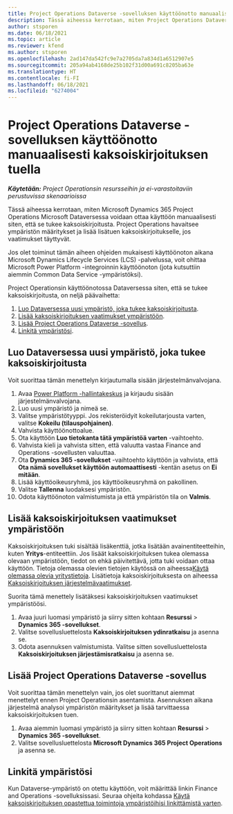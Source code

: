 ```yaml
---
title: Project Operations Dataverse -sovelluksen käyttöönotto manuaalisesti kaksoiskirjoituksen tuella
description: Tässä aiheessa kerrotaan, miten Project Operations Dataverse-sovellus voidaan ottaa käyttöön manuaalisesti siten, että se tukee kaksoiskirjoitusta.
author: stsporen
ms.date: 06/18/2021
ms.topic: article
ms.reviewer: kfend
ms.author: stsporen
ms.openlocfilehash: 2ad147da542fc9e7a2705da7a834d1a6512907e5
ms.sourcegitcommit: 205a94ab4168de25b102f31d00a691c8205ba63e
ms.translationtype: HT
ms.contentlocale: fi-FI
ms.lasthandoff: 06/18/2021
ms.locfileid: "6274004"
---
```

# <a name="manually-deploy-the-project-operations-dataverse-app-with-dual-write-support"></a>Project Operations Dataverse -sovelluksen käyttöönotto manuaalisesti kaksoiskirjoituksen tuella

_**Käytetään:** Project Operationsin resursseihin ja ei-varastoitaviin perustuvissa skenaarioissa_

Tässä aiheessa kerrotaan, miten Microsoft Dynamics 365 Project Operations Microsoft Dataversessa voidaan ottaa käyttöön manuaalisesti siten, että se tukee kaksoiskirjoitusta. Project Operations havaitsee ympäristön määritykset ja lisää lisätuen kaksoiskirjoitukselle, jos vaatimukset täyttyvät.

Jos olet toiminut tämän aiheen ohjeiden mukaisesti käyttöönoton aikana Microsoft Dynamics Lifecycle Services (LCS) -palvelussa, voit ohittaa Microsoft Power Platform -integroinnin käyttöönoton (jota kutsuttiin aiemmin Common Data Service -ympäristöksi).

Project Operationsin käyttöönotossa Dataversessa siten, että se tukee kaksoiskirjoitusta, on neljä päävaihetta:

1. [Luo Dataversessa uusi ympäristö, joka tukee kaksoiskirjoitusta](#create).
2. [Lisää kaksoiskirjoituksen vaatimukset ympäristöön](#prerequisites).
3. [Lisää Project Operations Dataverse -sovellus](#dataverse).
4. [Linkitä ympäristösi](#link).

## <a name="create-a-new-environment-in-dataverse-that-supports-dual-write"></a><a name="create"></a>Luo Dataversessa uusi ympäristö, joka tukee kaksoiskirjoitusta

Voit suorittaa tämän menettelyn kirjautumalla sisään järjestelmänvalvojana.

1. Avaa [Power Platform -hallintakeskus](https://admin.powerplatform.com) ja kirjaudu sisään järjestelmänvalvojana.
2. Luo uusi ympäristö ja nimeä se.
3. Valitse ympäristötyyppi. Jos rekisteröidyit kokeilutarjousta varten, valitse **Kokeilu (tilauspohjainen)**.
4. Vahvista käyttöönottoalue.
5. Ota käyttöön **Luo tietokanta tätä ympäristöä varten** -vaihtoehto. 
6. Vahvista kieli ja vahvista sitten, että valuutta vastaa Finance and Operations -sovellusten valuuttaa.
7. Ota **Dynamics 365 -sovellukset** -vaihtoehto käyttöön ja vahvista, että **Ota nämä sovellukset käyttöön automaattisesti** -kentän asetus on **Ei mitään**.
8. Lisää käyttöoikeusryhmä, jos käyttöoikeusryhmä on pakollinen.
9. Valitse **Tallenna** luodaksesi ympäristön.
10. Odota käyttöönoton valmistumista ja että ympäristön tila on **Valmis**.

## <a name="add-dual-write-prerequisites-to-the-environment"></a><a name="prerequisites"></a>Lisää kaksoiskirjoituksen vaatimukset ympäristöön

Kaksoiskirjoituksen tuki sisältää lisäkenttiä, jotka lisätään avainentiteetteihin, kuten **Yritys**-entiteettiin. Jos lisäät kaksoiskirjoituksen tukea olemassa olevaan ympäristöön, tiedot on ehkä päivitettävä, jotta tuki voidaan ottaa käyttöön. Tietoja olemassa olevien tietojen käytössä on aiheessa[Käytä olemassa olevia yritystietoja](/dynamics365/fin-ops-core/dev-itpro/data-entities/dual-write/bootstrap-company-data). Lisätietoja kaksoiskirjoituksesta on aiheessa [Kaksoiskirjoituksen järjestelmävaatimukset](/dynamics365/fin-ops-core/dev-itpro/data-entities/dual-write/dual-write-system-req).

Suorita tämä menettely lisätäksesi kaksoiskirjoituksen vaatimukset ympäristöösi.

1. Avaa juuri luomasi ympäristö ja siirry sitten kohtaan **Resurssi** \> **Dynamics 365 -sovellukset**.
2. Valitse sovellusluettelosta **Kaksoiskirjoituksen ydinratkaisu** ja asenna se.
3. Odota asennuksen valmistumista. Valitse sitten sovellusluettelosta **Kaksoiskirjoituksen järjestämisratkaisu** ja asenna se.

## <a name="add-the-project-operations-dataverse-app"></a><a name="dataverse"></a>Lisää Project Operations Dataverse -sovellus

Voit suorittaa tämän menettelyn vain, jos olet suorittanut aiemmat menettelyt ennen Project Operationsin asentamista. Asennuksen aikana järjestelmä analysoi ympäristön määritykset ja lisää tarvittaessa kaksoiskirjoituksen tuen.

1. Avaa aiemmin luomasi ympäristö ja siirry sitten kohtaan **Resurssi** \> **Dynamics 365 -sovellukset**.
2. Valitse sovellusluettelosta **Microsoft Dynamics 365 Project Operations** ja asenna se.

## <a name="link-your-environments"></a><a name="link"></a>Linkitä ympäristösi

Kun Dataverse-ympäristö on otettu käyttöön, voit määrittää linkin Finance and Operations -sovelluksissasi. Seuraa ohjeita kohdassa [Käytä kaksoiskirjoituksen opastettua toimintoja ympäristöihisi linkittämistä varten](/dynamics365/fin-ops-core/dev-itpro/data-entities/dual-write/link-your-environment).
